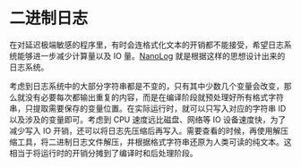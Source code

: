 # 二进制日志

在对延迟极端敏感的程序里，有时会连格式化文本的开销都不能接受，希望日志系统能够进一步减少计算量以及 IO 量。[NanoLog](https://github.com/PlatformLab/NanoLog) 就是根据这样的思想设计出来的日志系统。

考虑到日志系统中的大部分字符串都是不变的，只有其中少数几个变量会改变，那么就没有必要每次都输出重复的内容，而是在编译阶段就预处理好所有格式字符串，只提取需要保存的变量位置。在实际运行时，就可以只写入对应的字符串 ID 以及涉及的变量即可。考虑到 CPU 速度远比磁盘、网络等 IO 设备速度快，为了减少写入 IO 开销，还可以将日志先压缩后再写入。需要查看的时候，再使用解压缩工具，将二进制日志文件解压，并根据格式字符串还原为人类可读的纯文本。这相当于将运行时的开销分摊到了编译时和后处理阶段。